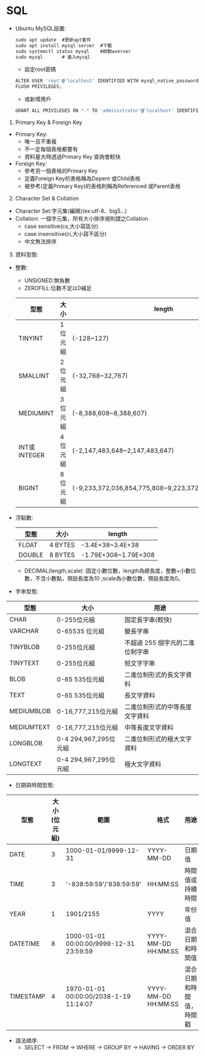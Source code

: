 # SQL

* Ubuntu MySQL設置:
  ```js
  sudo apt update  #更新apt套件
  sudo apt install mysql-server  #下載
  sudo systemctl status mysql    #啟動wserver
  sudo mysql       # 進入mysql
  ```
  * 設定root密碼
  ```js
  ALTER USER 'root'@'localhost' IDENTIFIED WITH mysql_native_password BY 'your_passwd';
  FLUSH PRIVILEGES;
  ```
  * 或新增用戶
  ```js
  GRANT ALL PRIVILEGES ON *.* TO 'administrator'@'localhost' IDENTIFIED BY 'your_passwd';
  ```
  

1. Primary Key & Foreign Key
  * Primary Key: 
    * 唯一且不重複
    * 不一定每個表格都要有
    * 資料量大時透過Primary Key 查詢會較快
  * Foreign Key:  
    * 參考另一個表格的Primary Key
    * 定義Foreign Key的表格稱為Depent 或Child表格 
    * 被參考(定義Primary Key)的表格則稱為Referenced 或Parent表格
    
2. Character Set & Collation
  * Character Set:字元集(編碼)(ex:utf-8、big5...)
  * Collation: 一個字元集，所有大小排序規則謂之Collation
    * case sensitive(cs,大小寫區分)
    * case insensitive(ci,大小寫不區分)
    * 中文無法排序  
3. 資料型態:  
  * 整數:
    * UNSIGNED:無負數
    * ZEROFILL:位數不足以0補足

    |型態|大小|length|unsigned|
    | --- | --- | --- | --- |
    |TINYINT|1位元組|(-128~127)|(0，255)|
    |SMALLINT|2位元組|(-32,768~32,767)|(0~65,535)|
    |MEDIUMINT|3位元組|(-8,388,608~8,388,607)|(0~16,777,215)|
    |INT或INTEGER|4位元組|(-2,147,483,648~2,147,483,647)|(0~4,294,967,295)|
    |BIGINT|8位元組|(-9,233,372,036,854,775,808~9,223,372,036,854,775,807)|(0~18,446,744,073,709,551,615)|

  * 浮點數: 
  
    |型態|大小|length|
    | --- | --- | --- |
    |FLOAT|4 BYTES| -3.4E+38~3.4E+38 |
    |DOUBLE|8 BYTES| -1.79E+308~1.79E+308 |  
    * DECIMAL(length,scale) :固定小數位數，length為總長度，整數+小數位數，不含小數點，預設長度為10 ;scale為小數位數，預設長度為0。

  *  字串型態: 
  
   | 型態|大小 | 用途|
   | --- | --- | --- |
   |CHAR	|0-255位元組	|固定長字串(較快)|
   |VARCHAR	|0-65535 位元組	|變長字串|
   |TINYBLOB	|0-255位元組|	不超過 255 個字元的二進位制字串|
   |TINYTEXT	|0-255位元組	|短文字字串|
   |BLOB	|0-65 535位元組	|二進位制形式的長文字資料|
   |TEXT	|0-65 535位元組	|長文字資料|
   |MEDIUMBLOB|	0-16,777,215位元組	|二進位制形式的中等長度文字資料|
   |MEDIUMTEXT|	0-16,777,215位元組	|中等長度文字資料|
   |LONGBLOB	|0-4 294,967,295位元組	|二進位制形式的極大文字資料|
   |LONGTEXT	|0-4 294,967,295位元組	|極大文字資料|

  * 日期與時間型態: 
  
  |型態|大小(位元組)|範圍|格式|用途|
  | --- | --- | --- | --- | --- |
  |DATE|	3|	1000-01-01/9999-12-31|YYYY-MM-DD|日期值|
  |TIME|	3	|'-838:59:59'/'838:59:59'|HH:MM:SS|	時間值或持續時間|
  |YEAR|	1	|1901/2155|YYYY|	年份值|
  |DATETIME|	8	|1000-01-01 00:00:00/9999-12-31 23:59:59	|YYYY-MM-DD HH:MM:SS|	混合日期和時間值|
  |TIMESTAMP|	4	|1970-01-01 00:00:00/2038-1-19 11:14:07|YYYY-MM-DD HH:MM:SS|混合日期和時間值，時間戳|

  * 語法順序:  
    * SELECT -> FROM -> WHERE -> GROUP BY -> HAVING -> ORDER BY




